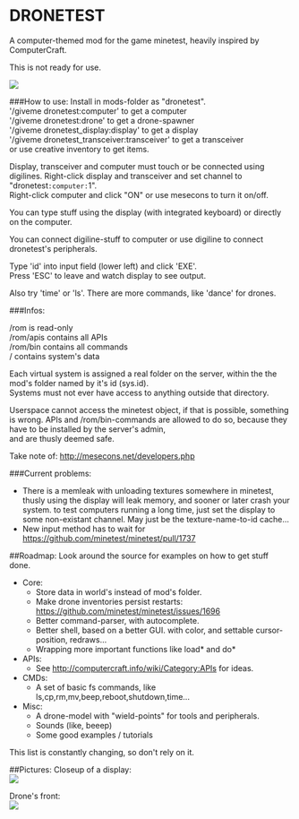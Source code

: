DRONETEST
=========

A computer-themed mod for the game minetest, heavily inspired by ComputerCraft.

This is not ready for use.

<img src="http://dunkelraum.net/share/screen4.png"/>

###How to use:
Install in mods-folder as "dronetest".    
'/giveme dronetest:computer'        to get a computer  
'/giveme dronetest:drone'           to get a drone-spawner  
'/giveme dronetest_display:display' to get a display  
'/giveme dronetest_transceiver:transceiver' to get a transceiver  
or use creative inventory to get items.

Display, transceiver and computer must touch or be connected using digilines. 
Right-click display and transceiver and set channel to "dronetest`:computer:`1".  
Right-click computer and click "ON" or use mesecons to turn it on/off.

You can type stuff using the display (with integrated keyboard) or directly on
the computer.

You can connect digiline-stuff to computer or use digiline to connect dronetest's 
peripherals. 

Type 'id' into input field (lower left) and click 'EXE'.  
Press 'ESC' to leave and watch display to see output.  
  
Also try 'time' or 'ls'. There are more commands, like 'dance' for drones.  

###Infos:

/rom is read-only  
/rom/apis contains all APIs  
/rom/bin contains all commands  
/ contains system's data  

Each virtual system is assigned a real folder on the server, within the the mod's folder named by it's id (sys.id).  
Systems must not ever have access to anything outside that directory.  

Userspace cannot access the minetest object, if that is possible, something is wrong.
APIs and /rom/bin-commands are allowed to do so, because they have to be installed by the server's admin,  
and are thusly deemed safe.

Take note of:
http://mesecons.net/developers.php

###Current problems:
  - There is a memleak with unloading textures somewhere in minetest, thusly using the display will leak memory, and sooner or later crash your system. to test computers running a long time, just set the display to some non-existant channel. May just be the texture-name-to-id cache...
  - New input method has to wait for https://github.com/minetest/minetest/pull/1737

##Roadmap:
Look around the source for examples on how to get stuff done.  
- Core:
  - Store data in world's instead of mod's folder.
  - Make drone inventories persist restarts: https://github.com/minetest/minetest/issues/1696
  - Better command-parser, with autocomplete.
  - Better shell, based on a better GUI. with color, and settable cursor-position, redraws...
  - Wrapping more important functions like load* and do*
- APIs:
  - See http://computercraft.info/wiki/Category:APIs for ideas.
- CMDs:
  - A set of basic fs commands, like ls,cp,rm,mv,beep,reboot,shutdown,time...
- Misc:
  - A drone-model with "wield-points" for tools and peripherals.
  - Sounds (like, beeep)
  - Some good examples / tutorials

This list is constantly changing, so don't rely on it.
  
  
  
##Pictures:
Closeup of a display:  
<img src="http://dunkelraum.net/share/screen5.png"/>  

Drone's front:  
<img src="http://dunkelraum.net/share/screen7.png"/>  

